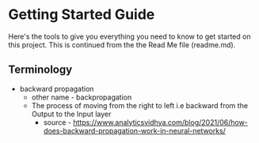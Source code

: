 # Getting Started Guide
Here's the tools to give you everything you need to know to get started on this project. This is continued from the the Read Me file (readme.md).

## Terminology
* backward propagation
  * other name - backpropagation
  * The process of moving from the right to left i.e backward from the Output to the Input layer
    * source - https://www.analyticsvidhya.com/blog/2021/06/how-does-backward-propagation-work-in-neural-networks/
